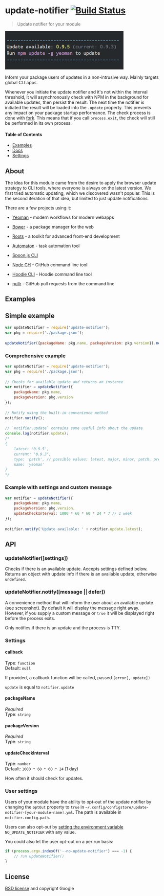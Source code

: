 # update-notifier [![Build Status](https://travis-ci.org/yeoman/update-notifier.svg?branch=master)](https://travis-ci.org/yeoman/update-notifier)

> Update notifier for your module

![](screenshot.png)

Inform your package users of updates in a non-intrusive way. Mainly targets global CLI apps.

Whenever you initiate the update notifier and it's not within the interval threshold, it will asynchronously check with NPM in the background for available updates, then persist the result. The next time the notifier is initiated the result will be loaded into the `.update` property. This prevents any impact on your package startup performance.
The check process is done with [fork](http://nodejs.org/api/child_process.html#child_process_child_fork). This means that if you call `process.exit`, the check will still be performed in its own process.

#### Table of Contents

* [Examples](#examples)
* [Docs](#documentation)
* [Settings](#settings)


## About

The idea for this module came from the desire to apply the browser update strategy to CLI tools, where everyone is always on the latest version. We first tried automatic updating, which we discovered wasn't popular. This is the second iteration of that idea, but limited to just update notifications.

There are a few projects using it:

- [Yeoman](http://yeoman.io) - modern workflows for modern webapps

- [Bower](http://bower.io) - a package manager for the web

- [Roots](http://roots.cx) - a toolkit for advanced front-end development

- [Automaton](https://github.com/IndigoUnited/automaton) - task automation tool

- [Spoon.js CLI](https://npmjs.org/package/spoonjs)

- [Node GH](http://nodegh.io) - GitHub command line tool

- [Hoodie CLI](http://hood.ie) - Hoodie command line tool

- [pullr](https://github.com/mojotech/pullr) - GitHub pull requests from the command line


## Examples

## Simple example

```js
var updateNotifier = require('update-notifier');
var pkg = require('./package.json');

updateNotifier({packageName: pkg.name, packageVersion: pkg.version}).notify();
```

### Comprehensive example

```js
var updateNotifier = require('update-notifier');
var pkg = require('./package.json');

// Checks for available update and returns an instance
var notifier = updateNotifier({
	packageName: pkg.name,
	packageVersion: pkg.version
});

// Notify using the built-in convenience method
notifier.notify();

// `notifier.update` contains some useful info about the update
console.log(notifier.update);
/*
{
	latest: '0.9.5',
	current: '0.9.3',
	type: 'patch', // possible values: latest, major, minor, patch, prerelease, build
	name: 'yeoman'
}
*/
```

### Example with settings and custom message

```js
var notifier = updateNotifier({
	packageName: pkg.name,
	packageVersion: pkg.version,
	updateCheckInterval: 1000 * 60 * 60 * 24 * 7 // 1 week
});

notifier.notify('Update available: ' + notifier.update.latest);
```


## API

### updateNotifier([settings])

Checks if there is an available update. Accepts settings defined below. Returns an object with update info if there is an available update, otherwise `undefined`.

### updateNotifier.notify([message || defer])

A convenience method that will inform the user about an available update (see screenshot). By default it will display the message right away. However, if you supply a custom message or `true` it will be displayed right before the process exits.

Only notifies if there is an update and the process is TTY.


### Settings


#### callback

Type: `function`  
Default: `null`

If provided, a callback function will be called,
passed `(error[, update])`

`update` is equal to `notifier.update`

#### packageName

*Required*  
Type: `string`

#### packageVersion

*Required*  
Type: `string`

#### updateCheckInterval

Type: `number`  
Default: `1000 * 60 * 60 * 24` (1 day)

How often it should check for updates.


### User settings

Users of your module have the ability to opt-out of the update notifier by changing the `optOut` property to `true` in `~/.config/configstore/update-notifier-[your-module-name].yml`. The path is available in `notifier.config.path`.

Users can also opt-out by [setting the environment variable](https://github.com/sindresorhus/guides/blob/master/set-environment-variables.md) `NO_UPDATE_NOTIFIER` with any value.

You could also let the user opt-out on a per run basis:

```js
if (process.argv.indexOf('--no-update-notifier') === -1) {
	// run updateNotifier()
}
```


## License

[BSD license](http://opensource.org/licenses/bsd-license.php) and copyright Google
